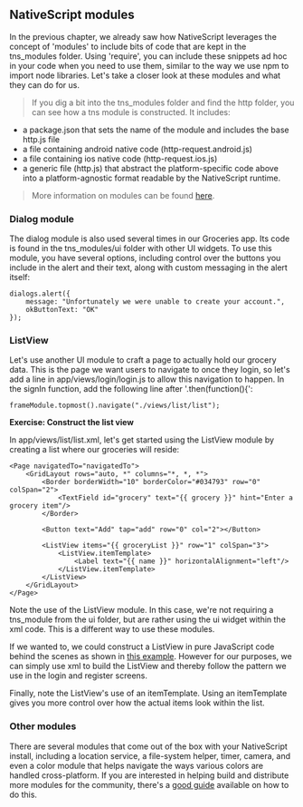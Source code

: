 ## NativeScript modules

In the previous chapter, we already saw how NativeScript leverages the concept of 'modules' to include bits of code that are kept in the tns_modules folder. Using 'require', you can include these snippets ad hoc in your code when you need to use them, similar to the way we use npm to import node libraries. Let's take a closer look at these modules and what they can do for us.

>If you dig a bit into the tns_modules folder and find the http folder, you can see how a tns module is constructed. It includes:
- a package.json that sets the name of the module and includes the base http.js file
- a file containing android native code (http-request.android.js) 
- a file containing ios native code (http-request.ios.js)
- a generic file (http.js) that abstract the platform-specific code above into a platform-agnostic format readable by the NativeScript runtime.

>More information on modules can be found [here](http://developer.telerik.com/featured/nativescript-works/).

### Dialog module

The dialog module is also used several times in our Groceries app. Its code is found in the tns_modules/ui folder with other UI widgets. To use this module, you have several options, including control over the buttons you include in the alert and their text, along with custom messaging in the alert itself:

```
dialogs.alert({
	message: "Unfortunately we were unable to create your account.",
	okButtonText: "OK"
});
```

### ListView

Let's use another UI module to craft a page to actually hold our grocery data. This is the page we want users to navigate to once they login, so let's add a line in app/views/login/login.js to allow this navigation to happen. In the signIn function, add the following line after '.then(function(){':

```
frameModule.topmost().navigate("./views/list/list");
```

**Exercise: Construct the list view**

In app/views/list/list.xml, let's get started using the ListView module by creating a list where our groceries will reside:

```
<Page navigatedTo="navigatedTo">
	<GridLayout rows="auto, *" columns="*, *, *">
		<Border borderWidth="10" borderColor="#034793" row="0" colSpan="2">
			<TextField id="grocery" text="{{ grocery }}" hint="Enter a grocery item"/>
		</Border>

		<Button text="Add" tap="add" row="0" col="2"></Button>

		<ListView items="{{ groceryList }}" row="1" colSpan="3">
			<ListView.itemTemplate>
				<Label text="{{ name }}" horizontalAlignment="left"/>
			</ListView.itemTemplate>
		</ListView>
	</GridLayout>
</Page>
```

Note the use of the ListView module. In this case, we're not requiring a tns_module from the ui folder, but are rather using the ui widget within the xml code. This is a different way to use these modules. 

If we wanted to, we could construct a ListView in pure JavaScript code behind the scenes as shown in [this example](http://docs.nativescript.org/ApiReference/ui/list-view/HOW-TO.html). However for our purposes, we can simply use xml to build the ListView and thereby follow the pattern we use in the login and register screens.

Finally, note the ListView's use of an itemTemplate. Using an itemTemplate gives you more control over how the actual items look within the list.

### Other modules

There are several modules that come out of the box with your NativeScript install, including a location service, a file-system helper, timer, camera, and even a color module that helps navigate the ways various colors are handled cross-platform. If you are interested in helping build and distribute more modules for the community, there's a [good guide](http://developer.telerik.com/featured/building-your-own-nativescript-modules-for-npm/) available on how to do this.

